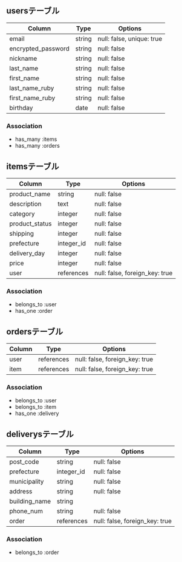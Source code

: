 ## usersテーブル

|Column              |Type     |Options                    |
|--------------------|---------|---------------------------|
| email              | string  | null: false, unique: true |
| encrypted_password | string  | null: false               |
| nickname           | string  | null: false               |
| last_name          | string  | null: false               |
| first_name         | string  | null: false               |
| last_name_ruby     | string  | null: false               |
| first_name_ruby    | string  | null: false               |
| birthday           | date    | null: false               |


### Association
- has_many :items
- has_many :orders

## itemsテーブル

|Column          |Type        |Options                         |
|----------------|------------|--------------------------------|
| product_name   | string     | null: false                    |
| description    | text       | null: false                    |
| category       | integer    | null: false                    |
| product_status | integer    | null: false                    |
| shipping       | integer    | null: false                    |
| prefecture     | integer_id | null: false                    |
| delivery_day   | integer    | null: false                    |
| price          | integer    | null: false                    |
| user           | references | null: false, foreign_key: true |

### Association
- belongs_to :user
- has_one :order

## ordersテーブル

|Column             |Type        |Options                         |
|-------------------|------------|--------------------------------|
| user              | references | null: false, foreign_key: true |
| item              | references | null: false, foreign_key: true |

### Association
- belongs_to :user
- belongs_to :item
- has_one :delivery

## deliverysテーブル

|Column             |Type        |Options                         |
|-------------------|------------|--------------------------------|
| post_code         | string     | null: false                    |
| prefecture        | integer_id | null: false                    |
| municipality      | string     | null: false                    |
| address           | string     | null: false                    |
| building_name     | string     |                                |
| phone_num         | string     | null: false                    |
| order             | references | null: false, foreign_key: true |

### Association
- belongs_to :order